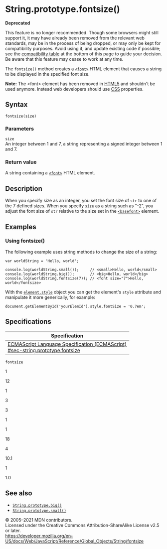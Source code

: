 # String.prototype.fontsize()

**Deprecated**

This feature is no longer recommended. Though some browsers might still support it, it may have already been removed from the relevant web standards, may be in the process of being dropped, or may only be kept for compatibility purposes. Avoid using it, and update existing code if possible; see the [compatibility table](#browser_compatibility) at the bottom of this page to guide your decision. Be aware that this feature may cease to work at any time.

The `fontsize()` method creates a [`<font>`](https://developer.mozilla.org/en-US/docs/Web/HTML/Element/font) HTML element that causes a string to be displayed in the specified font size.

**Note:** The &lt;font&gt; element has been removed in [HTML5](https://developer.mozilla.org/en-US/docs/Web/Guide/HTML/HTML5) and shouldn't be used anymore. Instead web developers should use [CSS](https://developer.mozilla.org/en-US/docs/Web/CSS) properties.

## Syntax

    fontsize(size)

### Parameters

`size`  
An integer between 1 and 7, a string representing a signed integer between 1 and 7.

### Return value

A string containing a [`<font>`](https://developer.mozilla.org/en-US/docs/Web/HTML/Element/font) HTML element.

## Description

When you specify size as an integer, you set the font size of `str` to one of the 7 defined sizes. When you specify `size` as a string such as "-2", you adjust the font size of `str` relative to the size set in the [`<basefont>`](https://developer.mozilla.org/en-US/docs/Web/HTML/Element/basefont) element.

## Examples

### Using fontsize()

The following example uses string methods to change the size of a string:

    var worldString = 'Hello, world';

    console.log(worldString.small());     // <small>Hello, world</small>
    console.log(worldString.big());       // <big>Hello, world</big>
    console.log(worldString.fontsize(7)); // <font size="7">Hello, world</fontsize>

With the [`element.style`](https://developer.mozilla.org/en-US/docs/Web/API/ElementCSSInlineStyle/style) object you can get the element's `style` attribute and manipulate it more generically, for example:

    document.getElementById('yourElemId').style.fontSize = '0.7em';

## Specifications

<table><thead><tr class="header"><th>Specification</th></tr></thead><tbody><tr class="odd"><td><a href="https://tc39.es/ecma262/#sec-string.prototype.fontsize">ECMAScript Language Specification (ECMAScript)<br />
<span class="small">#sec-string.prototype.fontsize</span></a></td></tr></tbody></table>

`fontsize`

1

12

1

3

3

1

1

18

4

10.1

1

1.0

## See also

-   [`String.prototype.big()`](big)
-   [`String.prototype.small()`](small)

© 2005–2021 MDN contributors.  
Licensed under the Creative Commons Attribution-ShareAlike License v2.5 or later.  
<a href="https://developer.mozilla.org/en-US/docs/Web/JavaScript/Reference/Global_Objects/String/fontsize" class="_attribution-link">https://developer.mozilla.org/en-US/docs/Web/JavaScript/Reference/Global_Objects/String/fontsize</a>

